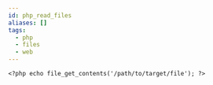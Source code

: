 ```yaml
---
id: php_read_files
aliases: []
tags:
  - php
  - files
  - web
---
```


`<?php echo file_get_contents('/path/to/target/file'); ?>`
